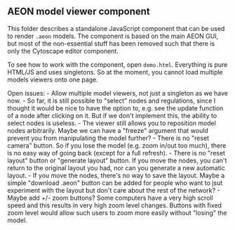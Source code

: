 ## AEON model viewer component

This folder describes a standalone JavaScript component that can be used to render `.aeon` models.
The component is based on the main AEON GUI, but most of the non-essential stuff has been removed
such that there is only the Cytoscape editor component.

To see how to work with the component, open `demo.html`. Everything is pure HTML/JS and uses
singletons. So at the moment, you cannot load multiple models viewers onto one page.

Open issues:
    - Allow multiple model viewers, not just a singleton as we have now.
    - So far, it is still possible to "select" nodes and regulations, since I thought it would be 
    nice to have the option to, e.g. see the update function of a node after clicking on it.
    But if we don't implement this, the ability to select nodes is useless.
    - The viewer still allows you to reposition model nodes arbitrarily. Maybe we can have a "freeze"
    argument that would prevent you from manipulating the model further?
    - There is no "reset camera" button. So if you lose the model (e.g. zoom in/out too much), there
    is no easy way of going back (except for a full refresh).
    - There is no "reset layout" button or "generate layout" button. If you move the nodes, you can't
    return to the original layout you had, nor can you generate a new automatic layout.
    - If you move the nodes, there's no way to save the layout. Maybe a simple "download .aeon" button
    can be added for people who want to jsut experiment with the layout but don't care about the
    rest of the network?
    - Maybe add +/- zoom buttons? Some computers have a very high scroll speed and this results in 
    very high zoom level changes. Buttons with fixed zoom level would allow such users to zoom 
    more easily without "losing" the model.
